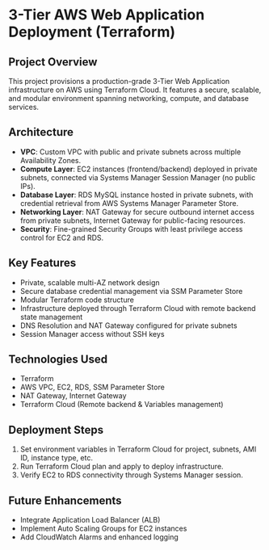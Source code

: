 # 3-Tier AWS Web Application Deployment (Terraform)
## Project Overview
This project provisions a production-grade 3-Tier Web Application infrastructure on AWS using Terraform Cloud. It features a secure, scalable, and modular environment spanning networking, compute, and database services.
## Architecture
- **VPC**: Custom VPC with public and private subnets across multiple Availability Zones.
- **Compute Layer**: EC2 instances (frontend/backend) deployed in private subnets, connected via Systems Manager Session Manager (no public IPs).
- **Database Layer**: RDS MySQL instance hosted in private subnets, with credential retrieval from AWS Systems Manager Parameter Store.
- **Networking Layer**: NAT Gateway for secure outbound internet access from private subnets, Internet Gateway for public-facing resources.
- **Security**: Fine-grained Security Groups with least privilege access control for EC2 and RDS.
## Key Features
- Private, scalable multi-AZ network design
- Secure database credential management via SSM Parameter Store
- Modular Terraform code structure
- Infrastructure deployed through Terraform Cloud with remote backend state management
- DNS Resolution and NAT Gateway configured for private subnets
- Session Manager access without SSH keys
## Technologies Used
- Terraform
- AWS VPC, EC2, RDS, SSM Parameter Store
- NAT Gateway, Internet Gateway
- Terraform Cloud (Remote backend & Variables management)
## Deployment Steps
1. Set environment variables in Terraform Cloud for project, subnets, AMI ID, instance type, etc.
2. Run Terraform Cloud plan and apply to deploy infrastructure.
3. Verify EC2 to RDS connectivity through Systems Manager session.
## Future Enhancements
- Integrate Application Load Balancer (ALB)
- Implement Auto Scaling Groups for EC2 instances
- Add CloudWatch Alarms and enhanced logging
